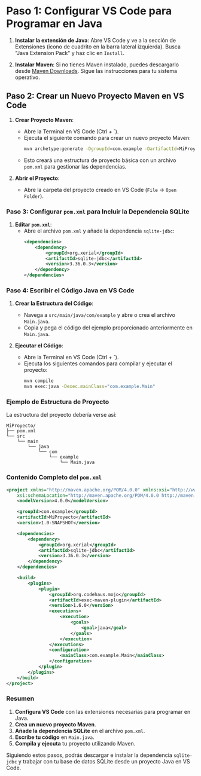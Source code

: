 # Paso 1: Configurar VS Code para Programar en Java

1. **Instalar la extensión de Java**: Abre VS Code y ve a la sección de Extensiones (icono de cuadrito en la barra lateral izquierda). Busca "Java Extension Pack" y haz clic en `Install`.

2. **Instalar Maven**: Si no tienes Maven instalado, puedes descargarlo desde [Maven Downloads](https://maven.apache.org/download.cgi). Sigue las instrucciones para tu sistema operativo.

## Paso 2: Crear un Nuevo Proyecto Maven en VS Code

1. **Crear Proyecto Maven**:

   - Abre la Terminal en VS Code (Ctrl + `).
   - Ejecuta el siguiente comando para crear un nuevo proyecto Maven:
     ```sh
     mvn archetype:generate -DgroupId=com.example -DartifactId=MiProyecto -DarchetypeArtifactId=maven-archetype-quickstart -DinteractiveMode=false
     ```
   - Esto creará una estructura de proyecto básica con un archivo `pom.xml` para gestionar las dependencias.

2. **Abrir el Proyecto**:
   - Abre la carpeta del proyecto creado en VS Code (`File` -> `Open Folder`).

### Paso 3: Configurar `pom.xml` para Incluir la Dependencia SQLite

1. **Editar `pom.xml`**:
   - Abre el archivo `pom.xml` y añade la dependencia `sqlite-jdbc`:
     ```xml
     <dependencies>
         <dependency>
             <groupId>org.xerial</groupId>
             <artifactId>sqlite-jdbc</artifactId>
             <version>3.36.0.3</version>
         </dependency>
     </dependencies>
     ```

### Paso 4: Escribir el Código Java en VS Code

1. **Crear la Estructura del Código**:

   - Navega a `src/main/java/com/example` y abre o crea el archivo `Main.java`.
   - Copia y pega el código del ejemplo proporcionado anteriormente en `Main.java`.

2. **Ejecutar el Código**:
   - Abre la Terminal en VS Code (Ctrl + `).
   - Ejecuta los siguientes comandos para compilar y ejecutar el proyecto:
     ```sh
     mvn compile
     mvn exec:java -Dexec.mainClass="com.example.Main"
     ```

### Ejemplo de Estructura de Proyecto

La estructura del proyecto debería verse así:

```
MiProyecto/
├── pom.xml
└── src
    └── main
        └── java
            └── com
                └── example
                    └── Main.java
```

### Contenido Completo del `pom.xml`

```xml
<project xmlns="http://maven.apache.org/POM/4.0.0" xmlns:xsi="http://www.w3.org/2001/XMLSchema-instance"
    xsi:schemaLocation="http://maven.apache.org/POM/4.0.0 http://maven.apache.org/xsd/maven-4.0.0.xsd">
    <modelVersion>4.0.0</modelVersion>

    <groupId>com.example</groupId>
    <artifactId>MiProyecto</artifactId>
    <version>1.0-SNAPSHOT</version>

    <dependencies>
        <dependency>
            <groupId>org.xerial</groupId>
            <artifactId>sqlite-jdbc</artifactId>
            <version>3.36.0.3</version>
        </dependency>
    </dependencies>

    <build>
        <plugins>
            <plugin>
                <groupId>org.codehaus.mojo</groupId>
                <artifactId>exec-maven-plugin</artifactId>
                <version>1.6.0</version>
                <executions>
                    <execution>
                        <goals>
                            <goal>java</goal>
                        </goals>
                    </execution>
                </executions>
                <configuration>
                    <mainClass>com.example.Main</mainClass>
                </configuration>
            </plugin>
        </plugins>
    </build>
</project>
```

### Resumen

1. **Configura VS Code** con las extensiones necesarias para programar en Java.
2. **Crea un nuevo proyecto Maven**.
3. **Añade la dependencia SQLite** en el archivo `pom.xml`.
4. **Escribe tu código** en `Main.java`.
5. **Compila y ejecuta** tu proyecto utilizando Maven.

Siguiendo estos pasos, podrás descargar e instalar la dependencia `sqlite-jdbc` y trabajar con tu base de datos SQLite desde un proyecto Java en VS Code.
